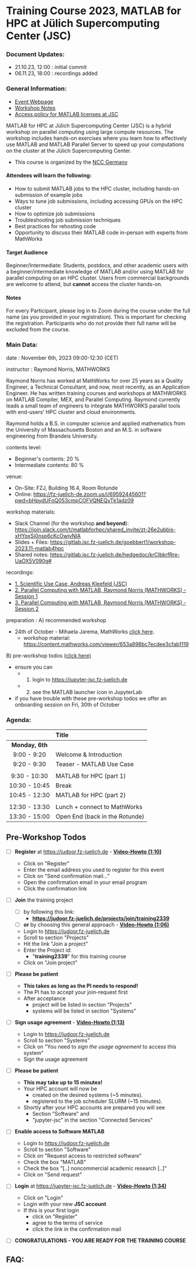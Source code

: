 Training Course 2023, MATLAB for HPC at Jülich Supercomputing Center (JSC)
================

### Document Updates:
- 21.10.23, 12:00 : initial commit
- 06.11.23, 18:00 : recordings added

### General Information:
- [Event Webpage](https://indico3-jsc.fz-juelich.de/event/131/)
- [Workshop Notes](https://gitlab.jsc.fz-juelich.de/hedgedoc/krClbkrfRre-UaOX5V090g#)
- [Access policy for MATLAB licenses at JSC](https://www.fz-juelich.de/en/ias/jsc/services/user-support/software-tools/matlab)

MATLAB for HPC at Jülich Supercomputing Center (JSC) is a hybrid workshop on parallel computing using large compute resources. The workshop includes hands-on exercises where you learn how to effectively use MATLAB and MATLAB Parallel Server to speed up your computations on the cluster at the Jülich Supercomputing Center.
- This course is organized by the [NCC Germany](https://www.eurocc-access.eu/about-us/meet-the-nccs/ncc-germany/)

#### Attendees will learn the following:
- How to submit MATLAB jobs to the HPC cluster, including hands-on submission of example jobs 
- Ways to tune job submissions, including accessing GPUs on the HPC cluster
- How to optimize job submissions
- Troubleshooting job submission techniques
- Best practices for rehosting code
- Opportunity to discuss their MATLAB code in-person with experts from MathWorks

#### Target Audience
Beginner/Intermediate: Students, postdocs, and other academic users with a beginner/intermediate knowledge of MATLAB and/or using MATLAB for parallel computing on an HPC cluster.
Users from commercial backgrounds are welcome to attend, but **cannot** access the cluster hands-on. 

#### Notes
For every Participant, please log in to Zoom during the course under the full name (as you provided in your registration). This is important for checking the registration. Participants who do not provide their full name will be excluded from the course.

### Main Data:
date
: November 6th, 2023
  09:00-12:30 (CET)

instructor
: Raymond Norris, MATHWORKS

Raymond Norris has worked at MathWorks for over 25 years as a Quality Engineer, a Technical Consultant, and now, most recently, as an Application Engineer. He has written training courses and workshops at MATHWORKS on MATLAB Compiler, MEX, and Parallel Computing. Raymond currently leads a small team of engineers to integrate MATHWORKS parallel tools with end-users' HPC cluster and cloud environments.

Raymond holds a B.S. in computer science and applied mathematics from the University of Massachusetts Boston and an M.S. in software engineering from Brandeis University.

contents level:
- Beginner's contents:    20 %
- Intermediate contents:  80 %

venue:
- On-Site: FZJ, Building 16.4, Room Rotunde
- Online: https://fz-juelich-de.zoom.us/j/69592445601?pwd=bHpydUFoQ053cmpCOFVQNEQvTk1adz09

workshop materials:
- Slack Channel (for the workshop __and beyond__): https://join.slack.com/t/matlabforhpc/shared_invite/zt-26e2ubbis-xHYoxSj0nsp6cKcOwjvNIA
- Slides + Files: https://gitlab.jsc.fz-juelich.de/goebbert1/workshop-2023.11-matlab4hpc
- Shared notes: https://gitlab.jsc.fz-juelich.de/hedgedoc/krClbkrfRre-UaOX5V090g#

recordings:
- [1. Scientific Use Case, Andreas Kleefeld (JSC)](https://drive.google.com/file/d/1CjDpFjRBHm21DhATmNNbIG1oi97et-YV/view?usp=sharing)
- [2. Parallel Computing with MATLAB, Raymond Norris (MATHWORKS) - Session 1](https://drive.google.com/file/d/1lzHUOHp7thusSqYUlXNAad3ytqlkPDzq/view?usp=sharing)
- [3. Parallel Computing with MATLAB, Raymond Norris (MATHWORKS) - Session 2](https://drive.google.com/file/d/1xqadEpoe02gW5HBM1oanKaddGCCscxKh/view?usp=sharing)

preparation
: A) recommended workshop
  - 24th of October - Mihaela Jarema, MathWorks [click here](https://de.mathworks.com/company/events/seminars/parallel-computing-with-matlab-at-julich-supercomputing-centre-4200883.html).
      - workshop material: https://content.mathworks.com/viewer/653a898bc7ecdee3cfab1119
  
  B) pre-workshop todos [(click here)](https://gitlab.jsc.fz-juelich.de/hedgedoc/#Pre-Workshop-Todos)
   - ensure you can
       - 1) login to https://jupyter-jsc.fz-juelich.de
       - 2) see the MATLAB launcher icon in JupyterLab
   - if you have trouble with these pre-workshop todos we offer an onboarding session on Fri, 30th of October

### Agenda:
|               | Title                                            | 
|:-------------:|:-------------------------------------------------|
| **Monday, 6th** |                                               |
| 9:00 - 9:20   | Welcome & Introduction                           |
| 9:20 - 9:30   | Teaser - MATLAB Use Case                         |
|               |                                                  |
| 9:30 - 10:30  | MATLAB for HPC (part 1)                          |
| 10:30 - 10:45 | Break                                            |
| 10:45 - 12:30 | MATLAB for HPC (part 2)                          |
|               |                                                  |
| 12:30 - 13:30 | Lunch + connect to MathWorks                     |
| 13:30 - 15:00 | Open End (back in the Rotunde)                   | 

## Pre-Workshop Todos
 - [ ] **Register** at https://judoor.fz-juelich.de - [**Video-Howto (1:10)**](https://drive.google.com/file/d/1-DfiNBP4Gta0av4lQmubkXIXzr2FW4a-/view)
    - Click on "Register"
    - Enter the email address you used to register for this event
    - Click on "Send confirmation mail..."
    - Open the confirmation email in your email program
    - Click the confirmation link
 - [ ] **Join** the training project
     - [ ] by following this link:
         - **https://judoor.fz-juelich.de/projects/join/training2339**
     - [ ] **or** by choosing this general approach - [**Video-Howto (1:06)**](https://drive.google.com/file/d/1XdQSdML_jqGqvr_2WXqzlE-G6hiuYE2_/view)
     - Login to https://judoor.fz-juelich.de
     - Scroll to section "Projects"
     - Hit the link "Join a project"
     - Enter the Project id:
         - "**training2339**" for this training course
     - Click on "Join project"
     
 - [ ] **Please be patient**
     - **This takes as long as the PI needs to respond!** 
     - The PI has to accept your join-request first
     - After acceptance
         - project will be listed in section "Projects" 
         - systems will be listed in section "Systems"
 - [ ] **Sign usage agreement** - [**Video-Howto (1:13)**](https://drive.google.com/file/d/1mEN1GmWyGFp75uMIi4d6Tpek2NC_X8eY/view)
     - Login to https://judoor.fz-juelich.de
     - Scroll to section "Systems"
     - Click on "You need to _sign the usage agreement_ to access this system"
     - Sign the usage agreement
 - [ ] **Please be patient**
     - **This may take up to 15 minutes!**
     - Your HPC account will now be
         - created on the desired systems (~5 minutes).
         - registered to the job scheduler SLURM (~15 minutes).
     - Shortly after your HPC accounts are prepared you will see 
         - Section "Software" and
         - "jupyter-jsc" in the section "Connected Services"
 - [ ] **Enable access to Software MATLAB**
     - Login to https://judoor.fz-juelich.de
     - Scroll to section "Software"
     - Click on "Request access to restricted software"
     - Check the box "MATLAB"
     - Check the box "[..] noncommercial academic research [..]"
     - Click on "Send request"
 - [ ] **Login** at https://jupyter-jsc.fz-juelich.de - [**Video-Howto (1:34)**](https://drive.google.com/file/d/1S8_DaZRjBUOv7S3xT_KO8WFf44BqlR0O/view)
     - Click on "Login"
     - Login with your new **JSC account**
     - If this is your first login
         - click on "Register"
         - agree to the terms of service
         - click the link in the confirmation mail
 - [ ] **CONGRATULATIONS - YOU ARE READY FOR THE TRAINING COURSE**

## FAQ:
